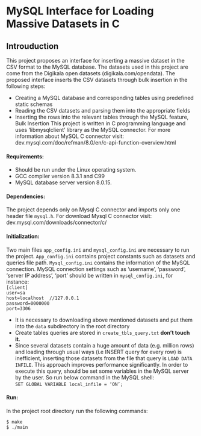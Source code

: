 # MySQL Interface for Loading Massive Datasets in C
## Introuduction

This project proposes an interface for inserting a massive dataset in the CSV format to the MySQL database.
The datasets used in this project are come from the Digikala open datasets (digikala.com/opendata).
The proposed interface inserts the CSV datasets through bulk insertion in the following steps:
- Creating a MySQL database and corresponding tables using predefined static schemas
- Reading the CSV datasets and parsing them into the appropriate fields
- Inserting the rows into the relevant tables through the MySQL feature, Bulk Insertion
This project is written in C programming language and uses ‘libmysqlclient’ library as the MySQL
connector. For more information about MySQL C connector visit:
dev.mysql.com/doc/refman/8.0/en/c-api-function-overview.html
#### Requirements:
- Should be run under the Linux operating system.
- GCC compiler version 8.3.1 and C99
- MySQL database server version 8.0.15.
#### Dependencies:
The project depends only on Mysql C connector and imports only one header file `mysql.h`.
For download Mysql C connector visit: dev.mysql.com/downloads/connector/c/
#### Initialization:
Two main files `app_config.ini` and `mysql_config.ini` are necessary to run the project.
`App_config.ini` contains project constants such as datasets and queries file path.
`Mysql_config.ini` contains the information of the MySQL connection.
MySQL connection settings such as ‘username’, ‘password’, ‘server IP address’, ‘port’
should be written in `mysql_config.ini`, for instance:  
`[client]`  
`user=sa`  
`host=localhost  //127.0.0.1`  
`password=0000000`  
`port=3306`  
- It is necessary to downloading above mentioned datasets and put them into the `data` subdirectory in the root directory
- Create tables queries are stored in `create_tbls_query.txt` **don’t touch it**.
- Since several datasets contain a huge amount of data (e.g. million rows) and loading through
usual ways (i.e INSERT query for every row) is inefficient, inserting those datasets from the file
that query is `LOAD DATA INFILE`. This approach improves performance significantly. In order
to execute this query, should be set some variables in the MySQL server by the user. So run
below command in the MySQL shell:  
`SET GLOBAL VARIABLE local_infile = ‘ON’;`
#### Run:
In the project root directory run the following commands:

`$ make`  
`$ ./main`  
